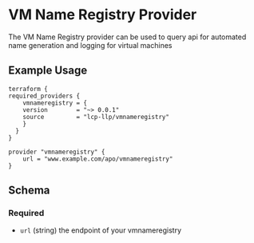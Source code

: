 # VM Name Registry Provider

The VM Name Registry provider can be used to query api for automated name generation and logging for virtual machines

## Example Usage

    terraform {
    required_providers {
        vmnameregistry = {
        version        = "~> 0.0.1"
        source         = "lcp-llp/vmnameregistry"
        }
      }
    }

    provider "vmnameregistry" {
        url = "www.example.com/apo/vmnameregistry"
    }

## Schema

### Required
-   `url` (string) the endpoint of your vmnameregistry
